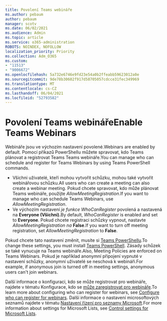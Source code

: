 ```yaml
---
title: Povolení Teams webináře
ms.author: pebaum
author: pebaum
manager: scotv
ms.date: 06/02/2021
ms.audience: Admin
ms.topic: article
ms.service: o365-administration
ROBOTS: NOINDEX, NOFOLLOW
localization_priority: Priority
ms.collection: Adm_O365
ms.custom:
- "11513"
- "9006672"
ms.openlocfilehash: 5a732e6746e9fd23e54a0b2ffeabb59623012a0e
ms.sourcegitcommit: 9de78b30602f917d58705057cdcce31fec349969
ms.translationtype: MT
ms.contentlocale: cs-CZ
ms.lasthandoff: 06/04/2021
ms.locfileid: "52793582"
---
```

# <a name="enable-teams-webinars"></a><span data-ttu-id="83293-102">Povolení Teams webináře</span><span class="sxs-lookup"><span data-stu-id="83293-102">Enable Teams Webinars</span></span>

<span data-ttu-id="83293-103">Webináře jsou ve výchozím nastavení povolené.</span><span class="sxs-lookup"><span data-stu-id="83293-103">Webinars are enabled by default.</span></span> <span data-ttu-id="83293-104">Pomocí příkazů PowerShellu můžete spravovat, kdo Teams plánovat a registrovat Teams Teams webináře.</span><span class="sxs-lookup"><span data-stu-id="83293-104">You can manage who can schedule and register for Teams Webinars by using Teams PowerShell commands.</span></span>

- <span data-ttu-id="83293-105">Všichni uživatelé, kteří mohou vytvořit schůzku, mohou také vytvořit webinářovou schůzku.</span><span class="sxs-lookup"><span data-stu-id="83293-105">All users who can create a meeting can also create a webinar meeting.</span></span> <span data-ttu-id="83293-106">Pokud chcete spravovat, kdo může plánovat Teams webináře, použijte *AllowMeetingRegistration*.</span><span class="sxs-lookup"><span data-stu-id="83293-106">If you want to manage who can schedule Teams Webinars, use *AllowMeetingRegistration*.</span></span> 
- <span data-ttu-id="83293-107">Ve výchozím nastavení *je funkce WhoCanRegister* povolená a nastavená na **Everyone (Všichni).**</span><span class="sxs-lookup"><span data-stu-id="83293-107">By default, *WhoCanRegister* is enabled and set to **Everyone**.</span></span> <span data-ttu-id="83293-108">Pokud chcete registraci schůzky vypnout, nastavte *AllowMeetingRegistration na* **False**.</span><span class="sxs-lookup"><span data-stu-id="83293-108">If you want to turn off meeting registration, set *AllowMeetingRegistration* to **False**.</span></span>

<span data-ttu-id="83293-109">Pokud chcete tato nastavení změnit, musíte si [Teams PowerShellu](/microsoftteams/teams-powershell-install).</span><span class="sxs-lookup"><span data-stu-id="83293-109">To change these settings, you must install [Teams PowerShell](/microsoftteams/teams-powershell-install).</span></span> <span data-ttu-id="83293-110">Zásady schůzek se také vynucuje na Teams webináře.</span><span class="sxs-lookup"><span data-stu-id="83293-110">Also, Meeting Policies are enforced on Teams Webinars.</span></span> <span data-ttu-id="83293-111">Pokud je například anonymní připojení vypnuté v nastavení schůzky, anonymní uživatelé se neschová k webináři.</span><span class="sxs-lookup"><span data-stu-id="83293-111">For example, if anonymous join is turned off in meeting settings, anonymous users can't join webinars.</span></span>

<span data-ttu-id="83293-112">Další informace o konfiguraci, kdo se může registrovat pro webináře, najdete v tématu Konfigurace, kdo se [může zaregistrovat pro webináře](/microsoftteams/set-up-webinars?source=docs#configure-who-can-register-for-webinars).</span><span class="sxs-lookup"><span data-stu-id="83293-112">To learn more about configuring who can register for webinars, see [Configure who can register for webinars](/microsoftteams/set-up-webinars?source=docs#configure-who-can-register-for-webinars).</span></span> <span data-ttu-id="83293-113">Další informace o nastavení microsoftových seznamů najdete v tématu [Nastavení řízení pro seznamy Microsoft](/sharepoint/control-lists).</span><span class="sxs-lookup"><span data-stu-id="83293-113">For more information about settings for Microsoft Lists, see [Control settings for Microsoft Lists](/sharepoint/control-lists).</span></span>